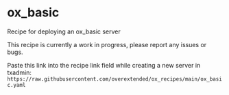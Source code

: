 # ox_basic

Recipe for deploying an ox_basic server

This recipe is currently a work in progress, please report any issues or bugs.

Paste this link into the recipe link field while creating a new server in txadmin:
`https://raw.githubusercontent.com/overextended/ox_recipes/main/ox_basic.yaml`
